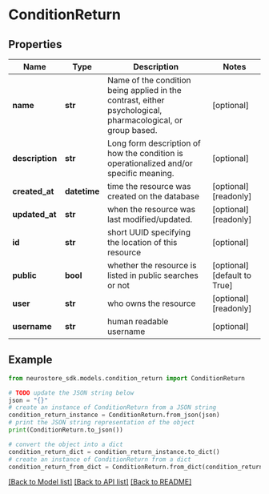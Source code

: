 # ConditionReturn


## Properties

Name | Type | Description | Notes
------------ | ------------- | ------------- | -------------
**name** | **str** | Name of the condition being applied in the contrast, either psychological, pharmacological, or group based. | [optional] 
**description** | **str** | Long form description of how the condition is operationalized and/or specific meaning. | [optional] 
**created_at** | **datetime** | time the resource was created on the database | [optional] [readonly] 
**updated_at** | **str** | when the resource was last modified/updated. | [optional] [readonly] 
**id** | **str** | short UUID specifying the location of this resource | [optional] 
**public** | **bool** | whether the resource is listed in public searches or not | [optional] [default to True]
**user** | **str** | who owns the resource | [optional] [readonly] 
**username** | **str** | human readable username | [optional] 

## Example

```python
from neurostore_sdk.models.condition_return import ConditionReturn

# TODO update the JSON string below
json = "{}"
# create an instance of ConditionReturn from a JSON string
condition_return_instance = ConditionReturn.from_json(json)
# print the JSON string representation of the object
print(ConditionReturn.to_json())

# convert the object into a dict
condition_return_dict = condition_return_instance.to_dict()
# create an instance of ConditionReturn from a dict
condition_return_from_dict = ConditionReturn.from_dict(condition_return_dict)
```
[[Back to Model list]](../README.md#documentation-for-models) [[Back to API list]](../README.md#documentation-for-api-endpoints) [[Back to README]](../README.md)


